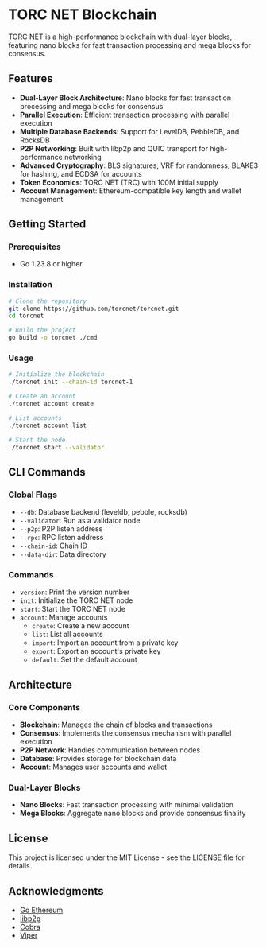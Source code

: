 # TORC NET Blockchain

TORC NET is a high-performance blockchain with dual-layer blocks, featuring nano blocks for fast transaction processing and mega blocks for consensus.

## Features

- **Dual-Layer Block Architecture**: Nano blocks for fast transaction processing and mega blocks for consensus
- **Parallel Execution**: Efficient transaction processing with parallel execution
- **Multiple Database Backends**: Support for LevelDB, PebbleDB, and RocksDB
- **P2P Networking**: Built with libp2p and QUIC transport for high-performance networking
- **Advanced Cryptography**: BLS signatures, VRF for randomness, BLAKE3 for hashing, and ECDSA for accounts
- **Token Economics**: TORC NET (TRC) with 100M initial supply
- **Account Management**: Ethereum-compatible key length and wallet management

## Getting Started

### Prerequisites

- Go 1.23.8 or higher

### Installation

```bash
# Clone the repository
git clone https://github.com/torcnet/torcnet.git
cd torcnet

# Build the project
go build -o torcnet ./cmd
```

### Usage

```bash
# Initialize the blockchain
./torcnet init --chain-id torcnet-1

# Create an account
./torcnet account create

# List accounts
./torcnet account list

# Start the node
./torcnet start --validator
```

## CLI Commands

### Global Flags

- `--db`: Database backend (leveldb, pebble, rocksdb)
- `--validator`: Run as a validator node
- `--p2p`: P2P listen address
- `--rpc`: RPC listen address
- `--chain-id`: Chain ID
- `--data-dir`: Data directory

### Commands

- `version`: Print the version number
- `init`: Initialize the TORC NET node
- `start`: Start the TORC NET node
- `account`: Manage accounts
  - `create`: Create a new account
  - `list`: List all accounts
  - `import`: Import an account from a private key
  - `export`: Export an account's private key
  - `default`: Set the default account

## Architecture

### Core Components

- **Blockchain**: Manages the chain of blocks and transactions
- **Consensus**: Implements the consensus mechanism with parallel execution
- **P2P Network**: Handles communication between nodes
- **Database**: Provides storage for blockchain data
- **Account**: Manages user accounts and wallet

### Dual-Layer Blocks

- **Nano Blocks**: Fast transaction processing with minimal validation
- **Mega Blocks**: Aggregate nano blocks and provide consensus finality

## License

This project is licensed under the MIT License - see the LICENSE file for details.

## Acknowledgments

- [Go Ethereum](https://github.com/ethereum/go-ethereum)
- [libp2p](https://github.com/libp2p/go-libp2p)
- [Cobra](https://github.com/spf13/cobra)
- [Viper](https://github.com/spf13/viper)
